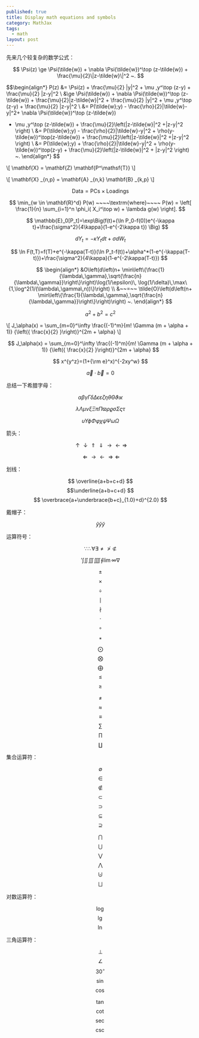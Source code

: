```yaml
---
published: true
title: Display math equations and symbols
category: MathJax
tags: 
  - math
layout: post
---
```


先来几个较复杂的数学公式：


$$ \Psi(z) \ge \Psi(\tilde{w}) + \nabla \Psi(\tilde{w})^\top (z-\tilde{w}) + \frac{\mu}{2}\|z-\tilde{w}\|^2 ~. $$
 

$$\begin{align*}
P(z) &=  \Psi(z) + \frac{\mu}{2} \|y\|^2 + \mu \,y^\top (z-y) +
\frac{\mu}{2} \|z-y\|^2 \\
&\ge \Psi(\tilde{w}) + \nabla \Psi(\tilde{w})^\top (z-\tilde{w}) +
\frac{\mu}{2}\|z-\tilde{w}\|^2 +  \frac{\mu}{2} \|y\|^2 + \mu \,y^\top (z-y) +
\frac{\mu}{2} \|z-y\|^2 \\
&= P(\tilde{w};y) - \frac{\rho}{2}\|\tilde{w}-y\|^2+ \nabla \Psi(\tilde{w})^\top (z-\tilde{w}) 
+ \mu \,y^\top (z-\tilde{w})  + \frac{\mu}{2}\left(\|z-\tilde{w}\|^2 +\|z-y\|^2 \right) \\
&= P(\tilde{w};y) - \frac{\rho}{2}\|\tilde{w}-y\|^2 + \rho(y-\tilde{w})^\top(z-\tilde{w}) + \frac{\mu}{2}\left(\|z-\tilde{w}\|^2 +\|z-y\|^2 \right) \\
&= P(\tilde{w};y) + \frac{\rho}{2}\|\tilde{w}-y\|^2 + \rho(y-\tilde{w})^\top(z-y) +
\frac{\mu}{2}\left(\|z-\tilde{w}\|^2 + \|z-y\|^2 \right) ~.
\end{align*}
$$

\\[ \mathbf{X} = \mathbf{Z} \mathbf{P^\mathsf{T}} \\]

\\[ \mathbf{X} \_{n,p} = \mathbf{A} \_{n,k} \mathbf{B} \_{k,p} \\]

$$ \mathsf{Data = PCs} \times \mathsf{Loadings} $$

$$ \min_{w \in \mathbf{R}^d} P(w) ~~~~\textrm{where}~~~~ P(w) = \left[ \frac{1}{n} \sum_{i=1}^n \phi_i( X_i^\top w) + \lambda g(w) \right]. $$

$$ \mathbb{E}_0[P_t]=\exp\Big(f(t)+(\ln P_0-f(0))e^{-\kappa t}+\frac{\sigma^2}{4\kappa}(1-e^{-2\kappa t}) \Big) $$

$$ d Y_t=-\kappa Y_t dt+\sigma d W_t $$

$$ \ln F(t,T)=f(T)+e^{-\kappa(T-t)}(\ln P_t-f(t))+\alpha^*(1-e^{-\kappa(T-t)})+\frac{\sigma^2}{4\kappa}(1-e^{-2\kappa(T-t)}) $$

$$ \begin{align*}
  &O\left(d\left(n+
      \min\left\{\frac{1}{\lambda\,\gamma},\sqrt{\frac{n}{\lambda\,\gamma}}\right\}\right)\log(1/\epsilon)\,
    \log(1/\delta)\,\max\{1,\log^2(1/(\lambda\,\gamma\,n))\}\right) \\
  &~~=~~ \tilde{O}\left(d\left(n+
      \min\left\{\frac{1}{\lambda\,\gamma},\sqrt{\frac{n}{\lambda\,\gamma}}\right\}\right)\right)
  ~.
\end{align*} 
$$

$$a^2 + b^2 = c^2$$

\\[ J_\alpha(x) = \sum_{m=0}^\infty \frac{(-1)^m}{m! \Gamma (m + \alpha + 1)} {\left({ \frac{x}{2} }\right)}^{2m + \alpha} \\]

$$ J_\alpha(x) = \sum_{m=0}^\infty \frac{(-1)^m}{m! \Gamma (m + \alpha + 1)} {\left({ \frac{x}{2} }\right)}^{2m + \alpha} $$

$$ x^{y^z}=(1+{\rm e}^x)^{-2xy^w} $$

$$ \vec{a} \cdot \vec{b}=0 $$

总结一下希腊字母：

$$ \alpha  \beta　\gamma　\Gamma　\delta　\Delta　\epsilon \varepsilon　　\zeta　\eta　\theta　\Theta　\vartheta \iota　\kappa $$

$$　\lambda　\Lambda　\mu　　\nu　\xi　\Xi　　\pi　\Pi　\varpi　　\rho　\varrho　　\sigma　\Sigma　\varsigma　　\tau　$$

$$　\upsilon　\Upsilon  \phi　\Phi　\varphi　\chi　　\psi　\Psi　\omega　\Omega $$

箭头：

$$  \uparrow  \downarrow  \Uparrow \Downarrow  \rightarrow  \leftarrow  \Rightarrow $$

$$  \Leftarrow  \longrightarrow  \longleftarrow  \Longrightarrow  \Longleftarrow $$

划线：

$$ \overline{a+b+c+d} $$  $$\underline{a+b+c+d} $$  $$ \overbrace{a+\underbrace{b+c}_{1.0}+d}^{2.0} $$

戴帽子：

$$ \hat{y}  \check{y}  \breve{y} $$

运算符号：

$$ \because  \therefore  \forall  \exists \not=  \not> \not\subset $$

$$ \prime  \int  \iint  \iiint  \iiiint  \oint  \lim  \infty  \nabla $$

$$ \pm $$  $$ \times $$  $$ \div $$  $$ \mid $$  $$ \nmid $$  $$ \cdot $$  $$ \circ $$

$$ \ast $$  $$ \bigodot $$  $$ \bigotimes $$  $$ \bigoplus $$ $$\leq $$ $$ \geq $$

$$ \neq $$  $$ \approx $$  $$ \equiv $$  $$ \sum $$  $$ \prod $$  $$ \coprod $$

集合运算符：

$$ \emptyset $$  $$ \in $$  $$ \notin $$  $$ \subset $$  $$ \supset $$  $$ \subseteq $$ $$ \supseteq $$

$$ \bigcap $$  $$ \bigcup $$  $$ \bigvee $$  $$ \bigwedge $$ $$ \biguplus $$ $$ \bigsqcup $$

对数运算符：

$$ \log $$  $$ \lg $$  $$ \ln $$

三角运算符：

$$ \bot $$  $$ \angle $$  $$ 30^\circ $$  $$ \sin $$  $$ \cos $$ 

$$ \tan $$  $$ \cot $$  $$ \sec $$  $$ \csc $$


